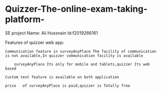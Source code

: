 # Quizzer-The-online-exam-taking-platform-
SE project
Name: Ali Hussnain
Id:f2019266161

Features of quizzer web app:






	Communication feature in surveyAnyPlace The facility of communication is not available,In quizzer communication facility is available
      
        surveyAnyPlace Its only for mobile and tablets,quizzer Its web based
      
	Custom test feature is available on both application	
      
	price	of surveyAnyPlace is paid,quizzer is Totally free
